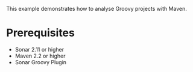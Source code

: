 This example demonstrates how to analyse Groovy projects with Maven.

Prerequisites
=============

* Sonar 2.11 or higher
* Maven 2.2 or higher
* Sonar Groovy Plugin
